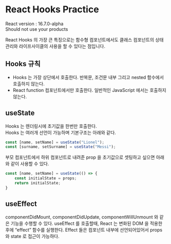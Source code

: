 # React Hooks Practice

React version : 16.7.0-alpha</br>
Should not use your products

React Hooks 의 가장 큰 특징으로는 함수형 컴포넌트에서도 클래스 컴포넌트의 상태 관리와 라이프사이클의 사용을 할 수 있다는 점입니다.

## **Hooks 규칙**

- Hooks 는 가장 상단에서 호출한다. 반복문, 조건문 내부 그리고 nested 함수에서 호출하지 않는다.
- React function 컴포넌트에서만 호출한다. 일반적인 JavaScript 에서는 호출하지 않는다.

## useState

Hooks 는 렌더링시에 초기값을 한번만 호출한다.</br>
Hooks 는 여러개 선언이 가능하며 기본구조는 아래와 같다.

```javascript
const [name, setName] = useState("Lionel");
const [surname, setSurname] = useState("Messi");
```

부모 컴포넌트에서 하위 컴포넌트로 내려준 prop 을 초기값으로 셋팅하고 싶으면 아래와 같이 사용할 수 있다.

```javascript
const [name, setName] = useState(() => {
    const initialState = props;
    return initialState;
}
```

## useEffect

componentDidMount, componentDidUpdate, componentWillUnmount 와 같은 기능을 수행할 수 있다.
useEffect 를 호출할때, React 는 변화된 DOM 을 적용한 후에 “effect” 함수를 실행한다.
Effect 들은 컴포넌트 내부에 선언되어있어서 props 와 state 로 접근이 가능하다.
